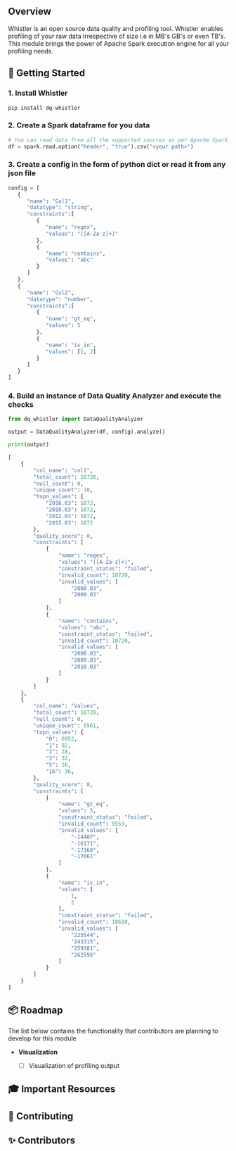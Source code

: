 
## Overview

Whistler is an open source data quality and profiling tool. Whistler enables profiling of your raw data irrespective of size i.e in MB's GB's or even TB's. 
This module brings the power of Apache Spark execution engine for all your profiling needs. 


## 🐣 Getting Started

### 1. Install Whistler
```commandline
pip install dq-whistler
```

### 2. Create a Spark dataframe for you data
```python
# You can read data from all the supported sources as per Apache Spark module
df = spark.read.option("header", "true").csv("<your path>")
```

### 3. Create a config in the form of python dict or read it from any json file
```python
config = [
   {
      "name": "Col1",
      "datatype": "string",
      "constraints":[
         {
            "name": "regex",
            "values": "([A-Za-z]+)"
         },
         {
            "name": "contains",
            "values": "abc"
         }
      ]
   },
   {
      "name": "Col2",
      "datatype": "number",
      "constraints":[
         {
            "name": "gt_eq",
            "values": 5
         },
         {
            "name": "is_in",
            "values": [1, 2]
         }
      ]
   }
]
```

### 4. Build an instance of Data Quality Analyzer and execute the checks
```python
from dq_whistler import DataQualityAnalyzer

output = DataQualityAnalyzer(df, config).analyze()

print(output)

```
```python
[
    {
        "col_name": "col1",
        "total_count": 18720,
        "null_count": 0,
        "unique_count": 10,
        "topn_values": {
            "2016.03": 1872,
            "2010.03": 1872,
            "2012.03": 1872,
            "2015.03": 1872
        },
        "quality_score": 0,
        "constraints": [
            {
                "name": "regex",
                "values": "([A-Za-z]+)",
                "constraint_status": "failed",
                "invalid_count": 18720,
                "invalid_values": [
                    "2008.03",
                    "2009.03"
                ]
            },
            {
                "name": "contains",
                "values": "abc",
                "constraint_status": "failed",
                "invalid_count": 18720,
                "invalid_values": [
                    "2008.03",
                    "2009.03",
                    "2010.03"
                ]
            }
        ]
    },
    {
        "col_name": "Values",
        "total_count": 18720,
        "null_count": 0,
        "unique_count": 5561,
        "topn_values": {
            "0": 6952,
            "1": 82,
            "2": 28,
            "3": 32,
            "5": 26,
            "16": 36,
        },
        "quality_score": 0,
        "constraints": [
            {
                "name": "gt_eq",
                "values": 5,
                "constraint_status": "failed",
                "invalid_count": 9553,
                "invalid_values": [
                    "-14407",
                    "-16171",
                    "-17160",
                    "-17061"
                ]
            },
            {
                "name": "is_in",
                "values": [
                    1,
                    2
                ],
                "constraint_status": "failed",
                "invalid_count": 18610,
                "invalid_values": [
                    "225544",
                    "243315",
                    "259381",
                    "262596"
                ]
            }
        ]
    }
]
```

## 📦 Roadmap

The list below contains the functionality that contributors are planning to develop for this module


* **Visualization**
  * [ ] Visualization of profiling  output

  
## 🎓 Important Resources


## 👋 Contributing

## ✨ Contributors

